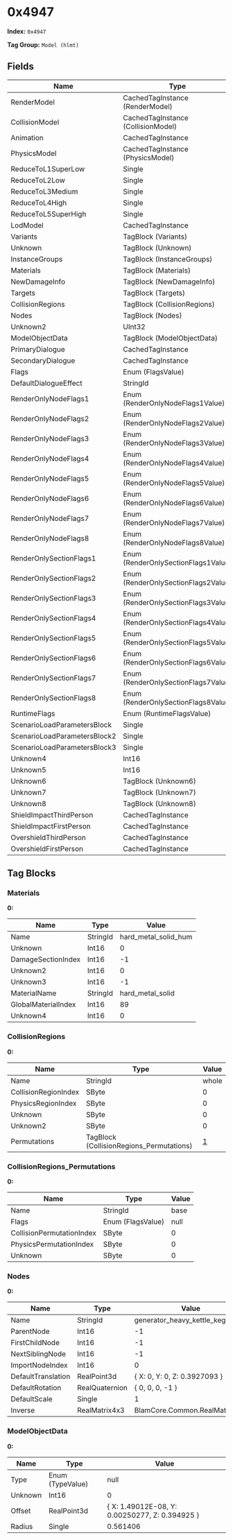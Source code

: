 # 0x4947

**Index:** ```0x4947```

**Tag Group:** ```Model (hlmt)```

## Fields

Name	| Type	| Value
---	|---	|---	|
RenderModel	|CachedTagInstance (RenderModel)	|[0x4948](../RenderModel/4948.md)
CollisionModel	|CachedTagInstance (CollisionModel)	|[0x4949](../CollisionModel/4949.md)
Animation	|CachedTagInstance	|null
PhysicsModel	|CachedTagInstance (PhysicsModel)	|[0x494A](../PhysicsModel/494A.md)
ReduceToL1SuperLow	|Single	|44.91248
ReduceToL2Low	|Single	|33.68436
ReduceToL3Medium	|Single	|0
ReduceToL4High	|Single	|0
ReduceToL5SuperHigh	|Single	|0
LodModel	|CachedTagInstance	|null
Variants	|TagBlock (Variants)	|0
Unknown	|TagBlock (Unknown)	|0
InstanceGroups	|TagBlock (InstanceGroups)	|0
Materials	|TagBlock (Materials)	|[1](#materials)
NewDamageInfo	|TagBlock (NewDamageInfo)	|0
Targets	|TagBlock (Targets)	|0
CollisionRegions	|TagBlock (CollisionRegions)	|[1](#collisionregions)
Nodes	|TagBlock (Nodes)	|[1](#nodes)
Unknown2	|UInt32	|0
ModelObjectData	|TagBlock (ModelObjectData)	|[1](#modelobjectdata)
PrimaryDialogue	|CachedTagInstance	|null
SecondaryDialogue	|CachedTagInstance	|null
Flags	|Enum (FlagsValue)	|null
DefaultDialogueEffect	|StringId	|
RenderOnlyNodeFlags1	|Enum (RenderOnlyNodeFlags1Value)	|null
RenderOnlyNodeFlags2	|Enum (RenderOnlyNodeFlags2Value)	|null
RenderOnlyNodeFlags3	|Enum (RenderOnlyNodeFlags3Value)	|null
RenderOnlyNodeFlags4	|Enum (RenderOnlyNodeFlags4Value)	|null
RenderOnlyNodeFlags5	|Enum (RenderOnlyNodeFlags5Value)	|null
RenderOnlyNodeFlags6	|Enum (RenderOnlyNodeFlags6Value)	|null
RenderOnlyNodeFlags7	|Enum (RenderOnlyNodeFlags7Value)	|null
RenderOnlyNodeFlags8	|Enum (RenderOnlyNodeFlags8Value)	|null
RenderOnlySectionFlags1	|Enum (RenderOnlySectionFlags1Value)	|null
RenderOnlySectionFlags2	|Enum (RenderOnlySectionFlags2Value)	|null
RenderOnlySectionFlags3	|Enum (RenderOnlySectionFlags3Value)	|null
RenderOnlySectionFlags4	|Enum (RenderOnlySectionFlags4Value)	|null
RenderOnlySectionFlags5	|Enum (RenderOnlySectionFlags5Value)	|null
RenderOnlySectionFlags6	|Enum (RenderOnlySectionFlags6Value)	|null
RenderOnlySectionFlags7	|Enum (RenderOnlySectionFlags7Value)	|null
RenderOnlySectionFlags8	|Enum (RenderOnlySectionFlags8Value)	|null
RuntimeFlags	|Enum (RuntimeFlagsValue)	|null
ScenarioLoadParametersBlock	|Single	|0
ScenarioLoadParametersBlock2	|Single	|0
ScenarioLoadParametersBlock3	|Single	|0
Unknown4	|Int16	|0
Unknown5	|Int16	|0
Unknown6	|TagBlock (Unknown6)	|0
Unknown7	|TagBlock (Unknown7)	|0
Unknown8	|TagBlock (Unknown8)	|0
ShieldImpactThirdPerson	|CachedTagInstance	|null
ShieldImpactFirstPerson	|CachedTagInstance	|null
OvershieldThirdPerson	|CachedTagInstance	|null
OvershieldFirstPerson	|CachedTagInstance	|null


## Tag Blocks

### Materials

**0:**

Name	| Type	| Value
---	|---	|---	|
Name	|StringId	|hard_metal_solid_hum
Unknown	|Int16	|0
DamageSectionIndex	|Int16	|-1
Unknown2	|Int16	|0
Unknown3	|Int16	|-1
MaterialName	|StringId	|hard_metal_solid
GlobalMaterialIndex	|Int16	|89
Unknown4	|Int16	|0


### CollisionRegions

**0:**

Name	| Type	| Value
---	|---	|---	|
Name	|StringId	|whole
CollisionRegionIndex	|SByte	|0
PhysicsRegionIndex	|SByte	|0
Unknown	|SByte	|0
Unknown2	|SByte	|0
Permutations	|TagBlock (CollisionRegions_Permutations)	|[1](#collisionregions_permutations)


### CollisionRegions_Permutations

**0:**

Name	| Type	| Value
---	|---	|---	|
Name	|StringId	|base
Flags	|Enum (FlagsValue)	|null
CollisionPermutationIndex	|SByte	|0
PhysicsPermutationIndex	|SByte	|0
Unknown	|SByte	|0


### Nodes

**0:**

Name	| Type	| Value
---	|---	|---	|
Name	|StringId	|generator_heavy_kettle_keg
ParentNode	|Int16	|-1
FirstChildNode	|Int16	|-1
NextSiblingNode	|Int16	|-1
ImportNodeIndex	|Int16	|0
DefaultTranslation	|RealPoint3d	|{ X: 0, Y: 0, Z: 0.3927093 }
DefaultRotation	|RealQuaternion	|{ 0, 0, 0, -1 }
DefaultScale	|Single	|1
Inverse	|RealMatrix4x3	|BlamCore.Common.RealMatrix4x3


### ModelObjectData

**0:**

Name	| Type	| Value
---	|---	|---	|
Type	|Enum (TypeValue)	|null
Unknown	|Int16	|0
Offset	|RealPoint3d	|{ X: 1.49012E-08, Y: 0.00250277, Z: 0.394925 }
Radius	|Single	|0.561406


